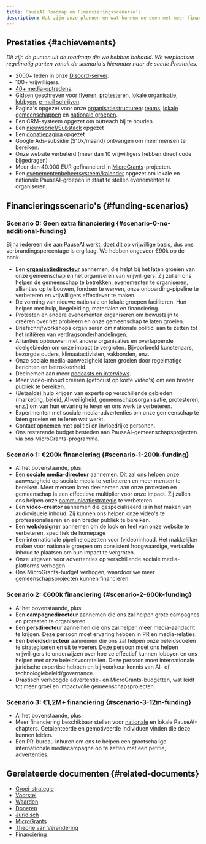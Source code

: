 ```yaml
---
title: PauseAI Roadmap en Financieringsscenario's
description: Wat zijn onze plannen en wat kunnen we doen met meer financiering?
---
```


## Prestaties {#achievements}

_Dit zijn de punten uit de roadmap die we hebben behaald. We verplaatsen regelmatig punten vanuit de scenario's hieronder naar de sectie Prestaties._

- 2000+ leden in onze [Discord-server](https://discord.gg/FhqN3y4SpX).
- 100+ vrijwilligers.
- [40+ media-optredens](/press).
- Gidsen geschreven voor [flyeren](/flyering), [protesteren](/protests), [lokale organisatie](/local-organizing), [lobbyen](/lobby-tips), [e-mail schrijven](/email-builder).
- Pagina's opgezet voor onze [organisatiestructuren](https://pauseai.info/organization): [teams](/teams), [lokale gemeenschappen](/communities) en [nationale groepen](/national-groups).
- Een CRM-systeem opgezet om outreach bij te houden.
- Een [nieuwsbrief/Substack](https://pauseai.substack.com/) opgezet
- Een [donatiepagina](/donate) opgezet
- Google Ads-subsidie ($10k/maand) ontvangen om meer mensen te bereiken.
- Onze website verbeterd (meer dan 10 vrijwilligers hebben direct code bijgedragen)
- Meer dan 40.000 EUR gefinancierd in [MicroGrants](/microgrants)-projecten.
- Een [evenementenbeheersysteem/kalender](https://lu.ma/PauseAI) opgezet om lokale en nationale PauseAI-groepen in staat te stellen evenementen te organiseren.

## Financieringsscenario's {#funding-scenarios}

### Scenario 0: Geen extra financiering {#scenario-0-no-additional-funding}

Bijna iedereen die aan PauseAI werkt, doet dit op vrijwillige basis, dus ons verbrandingspercentage is erg laag.
We hebben ongeveer €90k op de bank.

- Een [**organisatiedirecteur**](/2024-vacancy-organizing-director) aannemen, die helpt bij het laten groeien van onze gemeenschap en het organiseren van vrijwilligers. Zij zullen ons helpen de gemeenschap te betrekken, evenementen te organiseren, allianties op te bouwen, fondsen te werven, onze onboarding-pipeline te verbeteren en vrijwilligers effectiever te maken.
- De vorming van nieuwe nationale en lokale groepen faciliteren. Hun helpen met hulp, begeleiding, materialen en financiering.
- Protesten en andere evenementen organiseren om bewustzijn te creëren over het probleem en onze gemeenschap te laten groeien.
- Briefschrijfworkshops organiseren om nationale politici aan te zetten tot het initiëren van verdragsonderhandelingen.
- Allianties opbouwen met andere organisaties en overlappende doelgebieden om onze impact te vergroten. Bijvoorbeeld kunstenaars, bezorgde ouders, klimaatactivisten, vakbonden, enz.
- Onze sociale media-aanwezigheid laten groeien door regelmatige berichten en betrokkenheid.
- Deelnemen aan meer [podcasts en interviews](/press).
- Meer video-inhoud creëren (gefocust op korte video's) om een breder publiek te bereiken.
- (Betaalde) hulp krijgen van experts op verschillende gebieden (marketing, beleid, AI-veiligheid, gemeenschapsorganisatie, protesteren, enz.) om van hun ervaring te leren en ons werk te verbeteren.
- Experimenten met sociale media-advertenties om onze gemeenschap te laten groeien en te leren wat werkt.
- Contact opnemen met politici en invloedrijke personen.
- Ons resterende budget besteden aan PauseAI-gemeenschapsprojecten via ons MicroGrants-programma.

### Scenario 1: €200k financiering {#scenario-1-200k-funding}

- Al het bovenstaande, plus:
- Een **sociale media-directeur** aannemen. Dit zal ons helpen onze aanwezigheid op sociale media te verbeteren en meer mensen te bereiken. Meer mensen laten deelnemen aan onze protesten en gemeenschap is een effectieve multiplier voor onze impact. Zij zullen ons helpen onze [communicatiestrategie](/communication-strategy) te verbeteren.
- Een **video-creator** aannemen die gespecialiseerd is in het maken van audiovisuele inhoud. Zij kunnen ons helpen onze video's te professionaliseren en een breder publiek te bereiken.
- Een **webdesigner** aannemen om de look en feel van onze website te verbeteren, specifiek de homepage
- Een internationale pipeline opzetten voor (video)inhoud. Het makkelijker maken voor nationale groepen om consistent hoogwaardige, vertaalde inhoud te plaatsen om hun impact te vergroten.
- Onze uitgaven voor advertenties op verschillende sociale media-platforms verhogen.
- Ons MicroGrants-budget verhogen, waardoor we meer gemeenschapsprojecten kunnen financieren.

### Scenario 2: €600k financiering {#scenario-2-600k-funding}

- Al het bovenstaande, plus:
- Een **campagnedirecteur** aannemen die ons zal helpen grote campagnes en protesten te organiseren.
- Een **persdirecteur** aannemen die ons zal helpen meer media-aandacht te krijgen. Deze persoon moet ervaring hebben in PR en media-relaties.
- Een **beleidsdirecteur** aannemen die ons zal helpen onze beleidsdoelen te strategiseren en uit te voeren. Deze persoon moet ons helpen vrijwilligers te onderwijzen over hoe ze effectief kunnen lobbyen en ons helpen met onze beleidsvoorstellen. Deze persoon moet internationale juridische expertise hebben en bij voorkeur kennis van AI- of technologiebeleid/governance.
- Drastisch verhoogde advertentie- en MicroGrants-budgetten, wat leidt tot meer groei en impactvolle gemeenschapsprojecten.

### Scenario 3: €1,2M+ financiering {#scenario-3-12m-funding}

- Al het bovenstaande, plus:
- Meer financiering beschikbaar stellen voor [nationale](https://pauseai.info/national-groups) en lokale PauseAI-chapters. Getalenteerde en gemotiveerde individuen vinden die deze kunnen leiden.
- Een PR-bureau inhuren om ons te helpen een grootschalige internationale mediacampagne op te zetten met een petitie, advertenties.

## Gerelateerde documenten {#related-documents}

- [Groei-strategie](/growth-strategy)
- [Voorstel](/proposal)
- [Waarden](/values)
- [Doneren](/donate)
- [Juridisch](/legal)
- [MicroGrants](/microgrants)
- [Theorie van Verandering](/theory-of-change)
- [Financiering](/funding)
